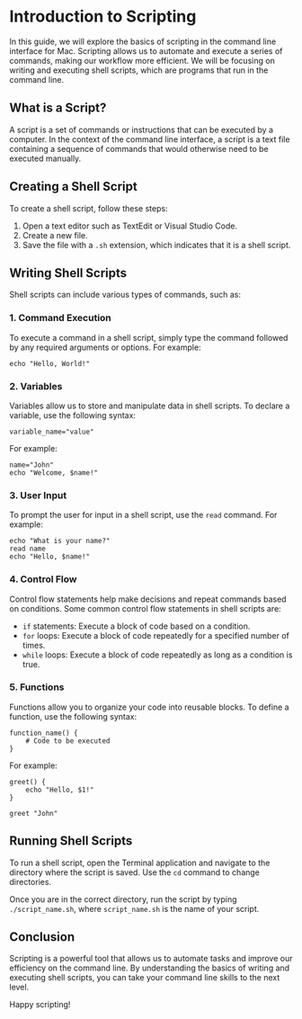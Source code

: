# Introduction to Scripting

In this guide, we will explore the basics of scripting in the command line interface for Mac. Scripting allows us to automate and execute a series of commands, making our workflow more efficient. We will be focusing on writing and executing shell scripts, which are programs that run in the command line.

## What is a Script?

A script is a set of commands or instructions that can be executed by a computer. In the context of the command line interface, a script is a text file containing a sequence of commands that would otherwise need to be executed manually.

## Creating a Shell Script

To create a shell script, follow these steps:

1. Open a text editor such as TextEdit or Visual Studio Code.
2. Create a new file.
3. Save the file with a `.sh` extension, which indicates that it is a shell script.

## Writing Shell Scripts

Shell scripts can include various types of commands, such as:

### 1. Command Execution

To execute a command in a shell script, simply type the command followed by any required arguments or options. For example:

```shell
echo "Hello, World!"
```

### 2. Variables

Variables allow us to store and manipulate data in shell scripts. To declare a variable, use the following syntax:

```shell
variable_name="value"
```

For example:

```shell
name="John"
echo "Welcome, $name!"
```

### 3. User Input

To prompt the user for input in a shell script, use the `read` command. For example:

```shell
echo "What is your name?"
read name
echo "Hello, $name!"
```

### 4. Control Flow

Control flow statements help make decisions and repeat commands based on conditions. Some common control flow statements in shell scripts are:

- `if` statements: Execute a block of code based on a condition.
- `for` loops: Execute a block of code repeatedly for a specified number of times.
- `while` loops: Execute a block of code repeatedly as long as a condition is true.

### 5. Functions

Functions allow you to organize your code into reusable blocks. To define a function, use the following syntax:

```shell
function_name() {
    # Code to be executed
}
```

For example:

```shell
greet() {
    echo "Hello, $1!"
}

greet "John"
```

## Running Shell Scripts

To run a shell script, open the Terminal application and navigate to the directory where the script is saved. Use the `cd` command to change directories.

Once you are in the correct directory, run the script by typing `./script_name.sh`, where `script_name.sh` is the name of your script.

## Conclusion

Scripting is a powerful tool that allows us to automate tasks and improve our efficiency on the command line. By understanding the basics of writing and executing shell scripts, you can take your command line skills to the next level.

Happy scripting!